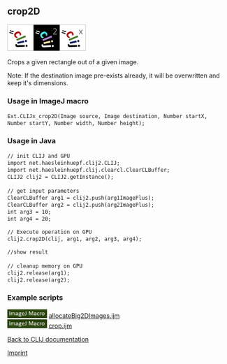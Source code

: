 ## crop2D
![Image](images/mini_clij1_logo.png)![Image](images/mini_clij2_logo.png)![Image](images/mini_clijx_logo.png)

Crops a given rectangle out of a given image.

Note: If the destination image pre-exists already, it will be overwritten and keep it's dimensions.

### Usage in ImageJ macro
```
Ext.CLIJx_crop2D(Image source, Image destination, Number startX, Number startY, Number width, Number height);
```


### Usage in Java
```
// init CLIJ and GPU
import net.haesleinhuepf.clij2.CLIJ;
import net.haesleinhuepf.clij.clearcl.ClearCLBuffer;
CLIJ2 clij2 = CLIJ2.getInstance();

// get input parameters
ClearCLBuffer arg1 = clij2.push(arg1ImagePlus);
ClearCLBuffer arg2 = clij2.push(arg2ImagePlus);
int arg3 = 10;
int arg4 = 20;
```

```
// Execute operation on GPU
clij2.crop2D(clij, arg1, arg2, arg3, arg4);
```

```
//show result

// cleanup memory on GPU
clij2.release(arg1);
clij2.release(arg2);
```




### Example scripts
<a href="https://github.com/clij/clij-advanced-filters/blob/master/src/main/macro/"><img src="images/language_macro.png" height="20"/></a> [allocateBig2DImages.ijm](https://github.com/clij/clij-advanced-filters/blob/master/src/main/macro/allocateBig2DImages.ijm)  
<a href="https://github.com/clij/clij-advanced-filters/blob/master/src/main/macro/"><img src="images/language_macro.png" height="20"/></a> [crop.ijm](https://github.com/clij/clij-advanced-filters/blob/master/src/main/macro/crop.ijm)  


[Back to CLIJ documentation](https://clij.github.io/)

[Imprint](https://clij.github.io/imprint)
